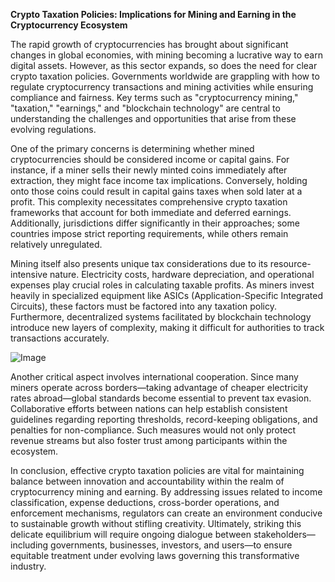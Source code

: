 **Crypto Taxation Policies: Implications for Mining and Earning in the Cryptocurrency Ecosystem**

The rapid growth of cryptocurrencies has brought about significant changes in global economies, with mining becoming a lucrative way to earn digital assets. However, as this sector expands, so does the need for clear crypto taxation policies. Governments worldwide are grappling with how to regulate cryptocurrency transactions and mining activities while ensuring compliance and fairness. Key terms such as "cryptocurrency mining," "taxation," "earnings," and "blockchain technology" are central to understanding the challenges and opportunities that arise from these evolving regulations.

One of the primary concerns is determining whether mined cryptocurrencies should be considered income or capital gains. For instance, if a miner sells their newly minted coins immediately after extraction, they might face income tax implications. Conversely, holding onto those coins could result in capital gains taxes when sold later at a profit. This complexity necessitates comprehensive crypto taxation frameworks that account for both immediate and deferred earnings. Additionally, jurisdictions differ significantly in their approaches; some countries impose strict reporting requirements, while others remain relatively unregulated.

Mining itself also presents unique tax considerations due to its resource-intensive nature. Electricity costs, hardware depreciation, and operational expenses play crucial roles in calculating taxable profits. As miners invest heavily in specialized equipment like ASICs (Application-Specific Integrated Circuits), these factors must be factored into any taxation policy. Furthermore, decentralized systems facilitated by blockchain technology introduce new layers of complexity, making it difficult for authorities to track transactions accurately.

![Image](https://github.com/user-attachments/assets/31692037-0104-4703-abd1-696b6a7dd41b)

Another critical aspect involves international cooperation. Since many miners operate across borders—taking advantage of cheaper electricity rates abroad—global standards become essential to prevent tax evasion. Collaborative efforts between nations can help establish consistent guidelines regarding reporting thresholds, record-keeping obligations, and penalties for non-compliance. Such measures would not only protect revenue streams but also foster trust among participants within the ecosystem.

In conclusion, effective crypto taxation policies are vital for maintaining balance between innovation and accountability within the realm of cryptocurrency mining and earning. By addressing issues related to income classification, expense deductions, cross-border operations, and enforcement mechanisms, regulators can create an environment conducive to sustainable growth without stifling creativity. Ultimately, striking this delicate equilibrium will require ongoing dialogue between stakeholders—including governments, businesses, investors, and users—to ensure equitable treatment under evolving laws governing this transformative industry.